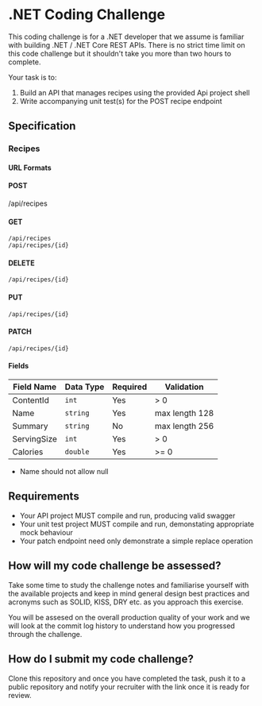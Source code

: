 # .NET Coding Challenge

This coding challenge is for a .NET developer that we assume is familiar with building .NET / .NET Core REST APIs. There is no strict time limit on this code challenge but it shouldn't take you more than two hours to complete.

Your task is to:

1. Build an API that manages recipes using the provided Api project shell
2. Write accompanying unit test(s) for the POST recipe endpoint

## Specification

### **Recipes**

#### URL Formats

#### POST

/api/recipes

#### GET

```
/api/recipes
/api/recipes/{id}
```

#### DELETE
```
/api/recipes/{id}
```

#### PUT
```
/api/recipes/{id}
```

#### PATCH
```
/api/recipes/{id}
```

#### Fields

| Field Name  | Data Type   | Required    | Validation     |
| ----------- | ----------- | ----------- | -----------    |
| ContentId   | `int`       | Yes         | > 0            |
| Name        | `string`    | Yes         | max length 128 |
| Summary     | `string`    | No          | max length 256 |
| ServingSize | `int`       | Yes         | > 0            |
| Calories    | `double`    | Yes         | >= 0           |

- Name should not allow null

## Requirements

- Your API project MUST compile and run, producing valid swagger
- Your unit test project MUST compile and run, demonstating appropriate mock behaviour
- Your patch endpoint need only demonstrate a simple replace operation 

## How will my code challenge be assessed?

Take some time to study the challenge notes and familiarise yourself with the available projects and keep in mind general design best practices and acronyms such as SOLID, KISS, DRY etc. as you approach this exercise.

You will be assesed on the overall production quality of your work and we will look at the commit log history to understand how you progressed through the challenge.

## How do I submit my code challenge?

Clone this repository and once you have completed the task, push it to a public repository and notify your recruiter with the link once it is ready for review.

